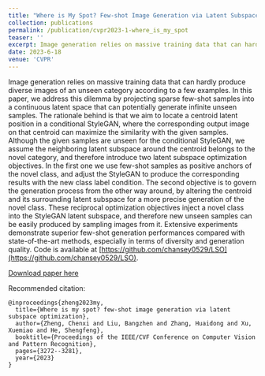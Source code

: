 ```yaml
---
title: "Where is My Spot? Few-shot Image Generation via Latent Subspace Optimization"
collection: publications
permalink: /publication/cvpr2023-1-where_is_my_spot
teaser: ''
excerpt: Image generation relies on massive training data that can hardly produce diverse images of an unseen category according to a few examples. In this paper, we address this dilemma by projecting sparse few-shot samples into a continuous latent space that can potentially generate infinite unseen samples. The rationale behind is that we aim to locate a centroid latent position in a conditional StyleGAN, where the corresponding output image on that centroid can maximize the similarity with the given samples. Although the given samples are unseen for the conditional StyleGAN, we assume the neighboring latent subspace around the centroid belongs to the novel category, and therefore introduce two latent subspace optimization objectives. In the first one we use few-shot samples as positive anchors of the novel class, and adjust the StyleGAN to produce the corresponding results with the new class label condition. The second objective is to govern the generation process from the other way around, by altering the centroid and its surrounding latent subspace for a more precise generation of the novel class. These reciprocal optimization objectives inject a novel class into the StyleGAN latent subspace, and therefore new unseen samples can be easily produced by sampling images from it. Extensive experiments demonstrate superior few-shot generation performances compared with state-of-the-art methods, especially in terms of diversity and generation quality. Code is available at [https://github.com/chansey0529/LSO](https://github.com/chansey0529/LSO).
date: 2023-6-18
venue: 'CVPR'
---
```

Image generation relies on massive training data that can hardly produce diverse images of an unseen category according to a few examples. In this paper, we address this dilemma by projecting sparse few-shot samples into a continuous latent space that can potentially generate infinite unseen samples. The rationale behind is that we aim to locate a centroid latent position in a conditional StyleGAN, where the corresponding output image on that centroid can maximize the similarity with the given samples. Although the given samples are unseen for the conditional StyleGAN, we assume the neighboring latent subspace around the centroid belongs to the novel category, and therefore introduce two latent subspace optimization objectives. In the first one we use few-shot samples as positive anchors of the novel class, and adjust the StyleGAN to produce the corresponding results with the new class label condition. The second objective is to govern the generation process from the other way around, by altering the centroid and its surrounding latent subspace for a more precise generation of the novel class. These reciprocal optimization objectives inject a novel class into the StyleGAN latent subspace, and therefore new unseen samples can be easily produced by sampling images from it. Extensive experiments demonstrate superior few-shot generation performances compared with state-of-the-art methods, especially in terms of diversity and generation quality. Code is available at [https://github.com/chansey0529/LSO](https://github.com/chansey0529/LSO).


[Download paper here](https://openaccess.thecvf.com/content/CVPR2023/papers/Zheng_Where_Is_My_Spot_Few-Shot_Image_Generation_via_Latent_Subspace_CVPR_2023_paper.pdf)

Recommended citation: 

```
@inproceedings{zheng2023my,
  title={Where is my spot? few-shot image generation via latent subspace optimization},
  author={Zheng, Chenxi and Liu, Bangzhen and Zhang, Huaidong and Xu, Xuemiao and He, Shengfeng},
  booktitle={Proceedings of the IEEE/CVF Conference on Computer Vision and Pattern Recognition},
  pages={3272--3281},
  year={2023}
}
```
